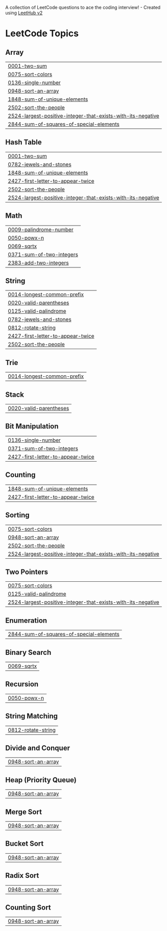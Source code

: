 A collection of LeetCode questions to ace the coding interview! - Created using [LeetHub v2](https://github.com/arunbhardwaj/LeetHub-2.0)
<!---LeetCode Topics Start-->
# LeetCode Topics
## Array
|  |
| ------- |
| [0001-two-sum](https://github.com/sidhasamad/Leetcode-solutions/tree/master/0001-two-sum) |
| [0075-sort-colors](https://github.com/sidhasamad/Leetcode-solutions/tree/master/0075-sort-colors) |
| [0136-single-number](https://github.com/sidhasamad/Leetcode-solutions/tree/master/0136-single-number) |
| [0948-sort-an-array](https://github.com/sidhasamad/Leetcode-solutions/tree/master/0948-sort-an-array) |
| [1848-sum-of-unique-elements](https://github.com/sidhasamad/Leetcode-solutions/tree/master/1848-sum-of-unique-elements) |
| [2502-sort-the-people](https://github.com/sidhasamad/Leetcode-solutions/tree/master/2502-sort-the-people) |
| [2524-largest-positive-integer-that-exists-with-its-negative](https://github.com/sidhasamad/Leetcode-solutions/tree/master/2524-largest-positive-integer-that-exists-with-its-negative) |
| [2844-sum-of-squares-of-special-elements](https://github.com/sidhasamad/Leetcode-solutions/tree/master/2844-sum-of-squares-of-special-elements) |
## Hash Table
|  |
| ------- |
| [0001-two-sum](https://github.com/sidhasamad/Leetcode-solutions/tree/master/0001-two-sum) |
| [0782-jewels-and-stones](https://github.com/sidhasamad/Leetcode-solutions/tree/master/0782-jewels-and-stones) |
| [1848-sum-of-unique-elements](https://github.com/sidhasamad/Leetcode-solutions/tree/master/1848-sum-of-unique-elements) |
| [2427-first-letter-to-appear-twice](https://github.com/sidhasamad/Leetcode-solutions/tree/master/2427-first-letter-to-appear-twice) |
| [2502-sort-the-people](https://github.com/sidhasamad/Leetcode-solutions/tree/master/2502-sort-the-people) |
| [2524-largest-positive-integer-that-exists-with-its-negative](https://github.com/sidhasamad/Leetcode-solutions/tree/master/2524-largest-positive-integer-that-exists-with-its-negative) |
## Math
|  |
| ------- |
| [0009-palindrome-number](https://github.com/sidhasamad/Leetcode-solutions/tree/master/0009-palindrome-number) |
| [0050-powx-n](https://github.com/sidhasamad/Leetcode-solutions/tree/master/0050-powx-n) |
| [0069-sqrtx](https://github.com/sidhasamad/Leetcode-solutions/tree/master/0069-sqrtx) |
| [0371-sum-of-two-integers](https://github.com/sidhasamad/Leetcode-solutions/tree/master/0371-sum-of-two-integers) |
| [2383-add-two-integers](https://github.com/sidhasamad/Leetcode-solutions/tree/master/2383-add-two-integers) |
## String
|  |
| ------- |
| [0014-longest-common-prefix](https://github.com/sidhasamad/Leetcode-solutions/tree/master/0014-longest-common-prefix) |
| [0020-valid-parentheses](https://github.com/sidhasamad/Leetcode-solutions/tree/master/0020-valid-parentheses) |
| [0125-valid-palindrome](https://github.com/sidhasamad/Leetcode-solutions/tree/master/0125-valid-palindrome) |
| [0782-jewels-and-stones](https://github.com/sidhasamad/Leetcode-solutions/tree/master/0782-jewels-and-stones) |
| [0812-rotate-string](https://github.com/sidhasamad/Leetcode-solutions/tree/master/0812-rotate-string) |
| [2427-first-letter-to-appear-twice](https://github.com/sidhasamad/Leetcode-solutions/tree/master/2427-first-letter-to-appear-twice) |
| [2502-sort-the-people](https://github.com/sidhasamad/Leetcode-solutions/tree/master/2502-sort-the-people) |
## Trie
|  |
| ------- |
| [0014-longest-common-prefix](https://github.com/sidhasamad/Leetcode-solutions/tree/master/0014-longest-common-prefix) |
## Stack
|  |
| ------- |
| [0020-valid-parentheses](https://github.com/sidhasamad/Leetcode-solutions/tree/master/0020-valid-parentheses) |
## Bit Manipulation
|  |
| ------- |
| [0136-single-number](https://github.com/sidhasamad/Leetcode-solutions/tree/master/0136-single-number) |
| [0371-sum-of-two-integers](https://github.com/sidhasamad/Leetcode-solutions/tree/master/0371-sum-of-two-integers) |
| [2427-first-letter-to-appear-twice](https://github.com/sidhasamad/Leetcode-solutions/tree/master/2427-first-letter-to-appear-twice) |
## Counting
|  |
| ------- |
| [1848-sum-of-unique-elements](https://github.com/sidhasamad/Leetcode-solutions/tree/master/1848-sum-of-unique-elements) |
| [2427-first-letter-to-appear-twice](https://github.com/sidhasamad/Leetcode-solutions/tree/master/2427-first-letter-to-appear-twice) |
## Sorting
|  |
| ------- |
| [0075-sort-colors](https://github.com/sidhasamad/Leetcode-solutions/tree/master/0075-sort-colors) |
| [0948-sort-an-array](https://github.com/sidhasamad/Leetcode-solutions/tree/master/0948-sort-an-array) |
| [2502-sort-the-people](https://github.com/sidhasamad/Leetcode-solutions/tree/master/2502-sort-the-people) |
| [2524-largest-positive-integer-that-exists-with-its-negative](https://github.com/sidhasamad/Leetcode-solutions/tree/master/2524-largest-positive-integer-that-exists-with-its-negative) |
## Two Pointers
|  |
| ------- |
| [0075-sort-colors](https://github.com/sidhasamad/Leetcode-solutions/tree/master/0075-sort-colors) |
| [0125-valid-palindrome](https://github.com/sidhasamad/Leetcode-solutions/tree/master/0125-valid-palindrome) |
| [2524-largest-positive-integer-that-exists-with-its-negative](https://github.com/sidhasamad/Leetcode-solutions/tree/master/2524-largest-positive-integer-that-exists-with-its-negative) |
## Enumeration
|  |
| ------- |
| [2844-sum-of-squares-of-special-elements](https://github.com/sidhasamad/Leetcode-solutions/tree/master/2844-sum-of-squares-of-special-elements) |
## Binary Search
|  |
| ------- |
| [0069-sqrtx](https://github.com/sidhasamad/Leetcode-solutions/tree/master/0069-sqrtx) |
## Recursion
|  |
| ------- |
| [0050-powx-n](https://github.com/sidhasamad/Leetcode-solutions/tree/master/0050-powx-n) |
## String Matching
|  |
| ------- |
| [0812-rotate-string](https://github.com/sidhasamad/Leetcode-solutions/tree/master/0812-rotate-string) |
## Divide and Conquer
|  |
| ------- |
| [0948-sort-an-array](https://github.com/sidhasamad/Leetcode-solutions/tree/master/0948-sort-an-array) |
## Heap (Priority Queue)
|  |
| ------- |
| [0948-sort-an-array](https://github.com/sidhasamad/Leetcode-solutions/tree/master/0948-sort-an-array) |
## Merge Sort
|  |
| ------- |
| [0948-sort-an-array](https://github.com/sidhasamad/Leetcode-solutions/tree/master/0948-sort-an-array) |
## Bucket Sort
|  |
| ------- |
| [0948-sort-an-array](https://github.com/sidhasamad/Leetcode-solutions/tree/master/0948-sort-an-array) |
## Radix Sort
|  |
| ------- |
| [0948-sort-an-array](https://github.com/sidhasamad/Leetcode-solutions/tree/master/0948-sort-an-array) |
## Counting Sort
|  |
| ------- |
| [0948-sort-an-array](https://github.com/sidhasamad/Leetcode-solutions/tree/master/0948-sort-an-array) |
<!---LeetCode Topics End-->